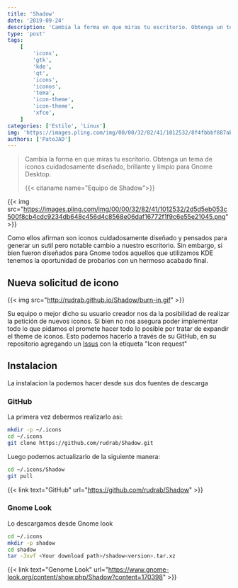 ```yaml
---
title: 'Shadow'
date: '2019-09-24'
description: 'Cambia la forma en que miras tu escritorio. Obtenga un tema de iconos cuidadosamente diseñado, brillante y limpio para Gnome Desktop.'
type: 'post'
tags:
    [
        'icons',
        'gtk',
        'kde',
        'qt',
        'icons',
        'iconos',
        'tema',
        'icon-theme',
        'icon-theme',
        'xfce',
    ]
categories: ['Estilo', 'Linux']
img: 'https://images.pling.com/img/00/00/32/82/41/1012532/8f4fbbbf887ab60874564a5ae6cf25cdd8c10d9cfd3b058a272eea0d5a124631f79c.png'
authors: ['PatoJAD']
---
```


> Cambia la forma en que miras tu escritorio. Obtenga un tema de iconos cuidadosamente diseñado, brillante y limpio para Gnome Desktop.
>
> {{< citaname name="Equipo de Shadow">}}

{{< img src="https://images.pling.com/img/00/00/32/82/41/1012532/2d5d5eb053c500f8cb4cdc9234db648c456d4c8568e06daf16772f1f9c6e55e21045.png" >}}

Como ellos afirman son iconos cuidadosamente diseñado y pensados para generar un sutil pero notable cambio a nuestro escritorio. Sin embargo, si bien fueron diseñados para Gnome todos aquellos que utilizamos KDE tenemos la oportunidad de probarlos con un hermoso acabado final.

## Nueva solicitud de icono

{{< img src="http://rudrab.github.io/Shadow/burn-in.gif" >}}

Su equipo o mejor dicho su usuario creador nos da la posibilidad de realizar la petición de nuevos iconos. Si bien no nos asegura poder implementar todo lo que pidamos el promete hacer todo lo posible por tratar de expandir el theme de iconos. Esto podemos hacerlo a través de su GitHub, en su repositorio agregando un [Issus](https://github.com/rudrab/Shadow/issues) con la etiqueta "Icon request"

## Instalacion

La instalacion la podemos hacer desde sus dos fuentes de descarga

### GitHub

La primera vez debermos realizarlo asi:

```zsh
mkdir -p ~/.icons
cd ~/.icons
git clone https://github.com/rudrab/Shadow.git
```

Luego podemos actualizarlo de la siguiente manera:

```zsh
cd ~/.icons/Shadow
git pull
```

{{< link text="GitHub" url="https://github.com/rudrab/Shadow" >}}

### Gnome Look

Lo descargamos desde Gnome look

```zsh
cd ~/.icons
mkdir -p shadow
cd shadow
tar -Jxvf <Your download path>/shadow<version>.tar.xz
```

{{< link text="Genome Look" url="https://www.gnome-look.org/content/show.php/Shadow?content=170398" >}}

